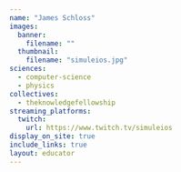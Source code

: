 ```yaml
---
name: "James Schloss"
images:
  banner:
    filename: ""
  thumbnail:
    filename: "simuleios.jpg"
sciences:
  - computer-science
  - physics
collectives:
  - theknowledgefellowship
streaming_platforms:
  twitch:
    url: https://www.twitch.tv/simuleios
display_on_site: true
include_links: true
layout: educator
---
```


